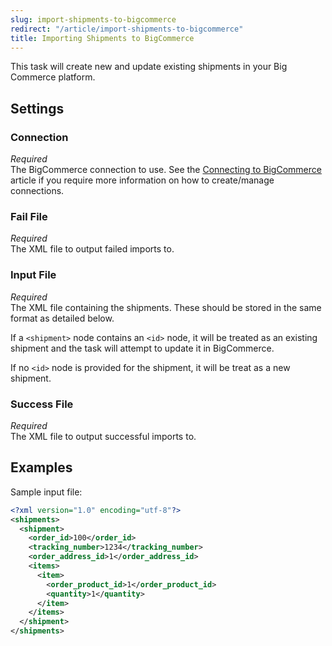 ```yaml
---
slug: import-shipments-to-bigcommerce
redirect: "/article/import-shipments-to-bigcommerce"
title: Importing Shipments to BigCommerce
---
```

This task will create new and update existing shipments in your Big Commerce platform.

## Settings
### Connection
_Required_  
The BigCommerce connection to use. See the [Connecting to BigCommerce](connecting-to-bigcommerce) article if you require more information on how to create/manage connections.

### Fail File
_Required_  
The XML file to output failed imports to.

### Input File
_Required_  
The XML file containing the shipments. These should be stored in the same format as detailed below.

If a `<shipment>` node contains an `<id>` node, it will be treated as an existing shipment and the task will attempt to update it in BigCommerce.

If no `<id>` node is provided for the shipment, it will be treat as a new shipment.

### Success File
_Required_  
The XML file to output successful imports to.

## Examples
Sample input file:

```xml
<?xml version="1.0" encoding="utf-8"?>
<shipments>
  <shipment>
	<order_id>100</order_id>
	<tracking_number>1234</tracking_number>
	<order_address_id>1</order_address_id>
	<items>
	  <item>
		<order_product_id>1</order_product_id>
		<quantity>1</quantity>
	  </item>
	</items>
  </shipment>
</shipments>
```
